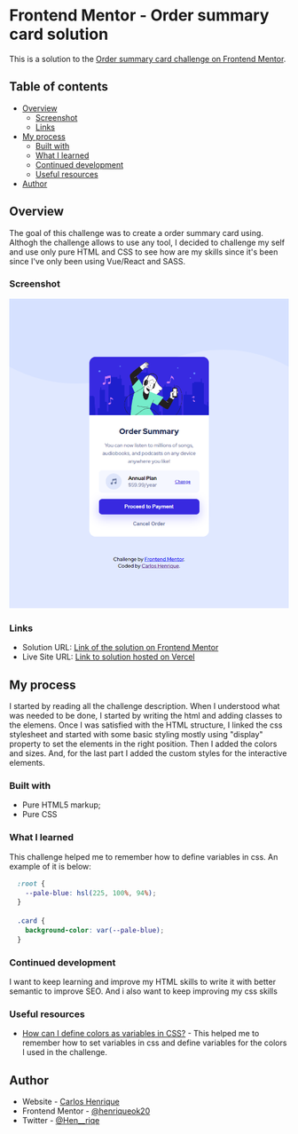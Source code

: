 # Frontend Mentor - Order summary card solution

This is a solution to the [Order summary card challenge on Frontend Mentor](https://www.frontendmentor.io/challenges/order-summary-component-QlPmajDUj).

## Table of contents

- [Overview](#overview)
  - [Screenshot](#screenshot)
  - [Links](#links)
- [My process](#my-process)
  - [Built with](#built-with)
  - [What I learned](#what-i-learned)
  - [Continued development](#continued-development)
  - [Useful resources](#useful-resources)
- [Author](#author)

## Overview

The goal of this challenge was to create a order summary card using. Althogh the challenge allows to use any tool, I decided to challenge my self and use only pure HTML and CSS to see how are my skills since it's been since I've only been using Vue/React and SASS.

### Screenshot

![Result screenshot](./images/result.png)

### Links

- Solution URL: [Link of the solution on Frontend Mentor](https://www.frontendmentor.io/solutions/order-summary-using-only-html-and-css-ZvJhSG3r9)
- Live Site URL: [Link to solution hosted on Vercel](https://order-summary-component-nine-ochre.vercel.app/)

## My process

I started by reading all the challenge description. When I understood what was needed to be done, I started by writing the html and adding classes to the elemens.
Once I was satisfied with the HTML structure, I linked the css stylesheet and started with some basic styling mostly using "display" property to set the elements in the right position. Then I added the colors and sizes. And, for the last part I added the custom styles for the interactive elements.

### Built with

- Pure HTML5 markup;
- Pure CSS

### What I learned

This challenge helped me to remember how to define variables in css. An example of it is below:

```css
  :root {
    --pale-blue: hsl(225, 100%, 94%);
  }

  .card {
    background-color: var(--pale-blue);
  }
```

### Continued development

I want to keep learning and improve my HTML skills to write it with better semantic to improve SEO.
And i also want to keep improving my css skills

### Useful resources

- [How can I define colors as variables in CSS?](https://stackoverflow.com/questions/1875852/how-can-i-define-colors-as-variables-in-css) - This helped me to remember how to set variables in css and define variables for the colors I used in the challenge.

## Author

- Website - [Carlos Henrique](https://www.carloshenrique.dev)
- Frontend Mentor - [@henriqueok20](https://www.frontendmentor.io/profile/henriqueok20)
- Twitter - [@Hen__riqe](https://twitter.com/Hen_riqe)
